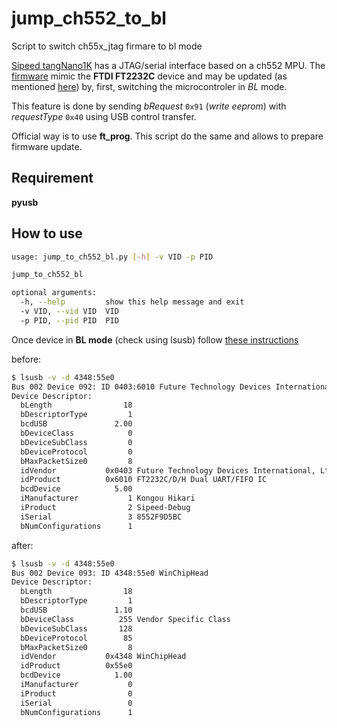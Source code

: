 # jump_ch552_to_bl
Script to switch ch55x_jtag  firmare to bl mode

[Sipeed tangNano1K](https://tangnano.sipeed.com/en/) has a JTAG/serial interface
based on a ch552 MPU.
The [firmware](https://github.com/diodep/ch55x_jtag) mimic the **FTDI FT2232C**
device and may be updated (as mentioned [here](https://qiita.com/ciniml/items/05ac7fd2515ceed3f88d))
by, first, switching the microcontroler in *BL* mode.

This feature is done by sending *bRequest* `0x91` (*write eeprom*) with
*requestType* `0x40` using USB control transfer.

Official way is to use **ft_prog**. This script do the same and allows to
prepare firmware update.

## Requirement

**pyusb**

## How to use

```bash
usage: jump_to_ch552_bl.py [-h] -v VID -p PID

jump_to_ch552_bl

optional arguments:
  -h, --help         show this help message and exit
  -v VID, --vid VID  VID
  -p PID, --pid PID  PID
```

Once device in **BL mode** (check using lsusb) follow
[these instructions](https://qiita.com/ciniml/items/05ac7fd2515ceed3f88d)

before:

```bash
$ lsusb -v -d 4348:55e0
Bus 002 Device 092: ID 0403:6010 Future Technology Devices International, Ltd FT2232C/D/H Dual UART/FIFO IC
Device Descriptor:
  bLength                18
  bDescriptorType         1
  bcdUSB               2.00
  bDeviceClass            0
  bDeviceSubClass         0
  bDeviceProtocol         0
  bMaxPacketSize0         8
  idVendor           0x0403 Future Technology Devices International, Ltd
  idProduct          0x6010 FT2232C/D/H Dual UART/FIFO IC
  bcdDevice            5.00
  iManufacturer           1 Kongou Hikari
  iProduct                2 Sipeed-Debug
  iSerial                 3 8552F9D5BC
  bNumConfigurations      1
```

after:

```bash
$ lsusb -v -d 4348:55e0
Bus 002 Device 093: ID 4348:55e0 WinChipHead 
Device Descriptor:
  bLength                18
  bDescriptorType         1
  bcdUSB               1.10
  bDeviceClass          255 Vendor Specific Class
  bDeviceSubClass       128 
  bDeviceProtocol        85 
  bMaxPacketSize0         8
  idVendor           0x4348 WinChipHead
  idProduct          0x55e0 
  bcdDevice            1.00
  iManufacturer           0 
  iProduct                0 
  iSerial                 0 
  bNumConfigurations      1

```
